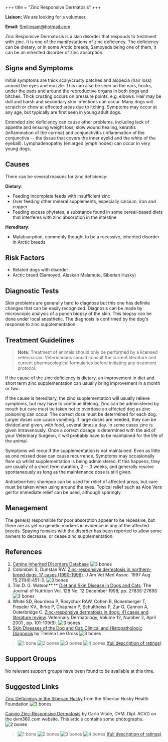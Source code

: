 +++
title = "Zinc Responsive Dermatosis"
+++

**Liaison:** We are looking for a volunteer.

**Email:**
<Smiliesam@hotmail.com>



Zinc Responsive Dermatosis is a skin disorder that responds to treatment
with zinc.  It is one of the manifestations of zinc deficiency.  The
deficiency can be dietary, or in some Arctic breeds, Samoyeds being one
of them, it can be an inherited disorder of zinc absorption.


Signs and Symptoms
------------------

Initial symptoms are thick scaly/crusty patches and alopecia (hair loss)
around the eyes and muzzle. This can also be seen on the ears, hocks,
under the pads and around the reproductive organs in both dogs and
bitches. Thick crusting occurs on pressure points, e.g. elbows. Hair may
be dull and harsh and secondary skin infections can occur. Many dogs
will scratch or chew at affected areas due to itching.  Symptoms may
occur at any age, but typically are first seen in young adult dogs.



Extended zinc deficiency can cause other problems, including lack of
appetite and ensuing weight loss, slow wound healing, keratitis
(inflammation of the cornea) and conjunctivitis (inflammation of the
conjunctiva -- the tissue that covers the inner eyelid and the white of
the eyeball). Lymphadenopathy (enlarged lymph nodes) can occur in very
young dogs.

Causes
------

There can be several reasons for zinc deficiency:



**Dietary**:

-   Feeding incomplete feeds with insufficient zinc
-   Over feeding other mineral supplements, especially calcium, iron and
    copper
-   Feeding excess phytates, a substance found in some cereal-based
    diets that interferes with zinc absorption in the intestine



**Hereditary**:

-   Malabsorption, commonly thought to be a recessive, inherited
    disorder in Arctic breeds

Risk Factors
------------

-   Related dogs with disorder
-   Arctic breed (Samoyed, Alaskan Malamute, Siberian Husky)



Diagnostic Tests
----------------

Skin problems are generally hard to diagnose but this one has definite
changes that can be easily recognized.  Diagnosis can be made by
microscopic analysis of a punch biopsy of the skin. This biopsy can be
done under local anesthetic.  The diagnosis is confirmed by the dog's
response to zinc supplementation.

Treatment Guidelines
--------------------

> **Note:** Treatment of animals should only be performed by a licensed
> veterinarian. Veterinarians should consult the current literature and
> current pharmacological formularies before initiating any treatment
> protocol.

If the cause of the zinc deficiency is dietary, an improvement in diet
and short term zinc supplementation can usually bring improvement in a
month or two.



If the cause is hereditary, the zinc supplementation will usually
relieve symptoms, but may have to continue lifelong.    Zinc can be
administered by mouth but care must be taken not to overdose an affected
dog as zinc poisoning can occur. The correct dose must be determined for
each dog.  Larger doses can cause vomiting.  If large doses are needed,
they can be divided and given, with food, several times a day.  In some
cases zinc is given intravenously.  Once a correct dosage is determined
with the aid of your Veterinary Surgeon, it will probably have to be
maintained for the life of the animal.



Symptoms will recur if the supplementation is not maintained. Even as
little as one missed dose can cause recurrence.  Symptoms may
occasionally flare up whilst supplementation is being administered.  If
this happens, they are usually of a short term duration, 2 -- 3 weeks,
and generally resolve spontaneously as long as the maintenance dose is
still given.



Antiseborrheic shampoo can be used for relief of affected areas, but
care must be taken when using around the eyes. Topical relief such as
Aloe Vera gel for immediate relief can be used, although sparingly.

Management
----------

The gene(s) responsible for poor absorption appear to be recessive, but
there are as yet no genetic markers in evidence in any of the affected
breeds. Spaying females with the disorder has been reported to allow
some owners to decrease, or cease zinc supplementation.



References
----------

1.  [Canine Inherited Disorders
    Database](http://cidd.discoveryspace.ca/disorder/zinc-responsive-dermatosis.html)
    ![3 bones](/img/3-bones.gif)
2.  Colombini S, Dunstan RW.
    [Zinc-responsive dermatosis in northern-breed dogs: 17 cases
    (1990-1996)](http://www.ncbi.nlm.nih.gov/sites/entrez?Db=PubMed&Cmd=ShowDetailView&TermToSearch=9267507&ordinalpos=11&itool=EntrezSystem2.PEntrez.Pubmed.Pubmed_ResultsPanel.Pubmed_RVDocSum).
    J Am Vet Med Assoc. 1997 Aug
    15;211(4):451-3. ![3 bones](/img/3-bones.gif)
3.  Tim D. G. Watson**.**  [Diet and Skin Disease in Dogs and
    Cats](http://jn.nutrition.org/cgi/content/full/128/12/2783S).
    The Journal of Nutrition Vol. 128 No. 12 December 1998, pp.
    2783S-2789S ![3 bones](/img/3-bones.gif)
4.  White SD, Bourdeau P,  Rosychuk RAW, Cohen B, Bonenberger T,
     Fieseler KV., Ihrke P, Chapman P, Schultheiss P,  Zur G, Cannon
    A, Outerbridge C.  [Zinc-responsive dermatosis in dogs: 41 cases and
    literature
    review](http://www.ncbi.nlm.nih.gov/sites/entrez?Db=pubmed&Cmd=ShowDetailView&TermToSearch=11360336&ordinalpos=1&itool=EntrezSystem2.PEntrez.Pubmed.Pubmed_ResultsPanel.Pubmed_RVAbstractPlus).  Veterinary
    Dermatology, Volume 12, Number 2, April 2001 , pp.
    101-109(9).  ![3 bones](/img/3-bones.gif)
5.  [Skin Diseases of the Dog and Cat: Clinical and Histopathologic
    Diagnosis](http://books.google.com/books?id=VKa2Wo3Wc-kC&pg=PA189&lpg=PA189&dq=%22zinc+responsive%22+dermatosis+in+%22northern+breed%22+dogs&source=web&ots=GafyyeyA1d&sig=iWrtG2I4y0qClRVxwkE26w5GmPU#PPA188,M1) by
    Thelma Lee Gross  ![3 bones](/img/3-bones.gif)








> ![1 bone](/img/1-bone.gif)
> ![2 bones](/img/2-bones.gif)
> ![3 bones](/img/3-bones.gif)
> ![4 bones](/img/4-bones.gif)
> [(full description of ratings)](/diseases/ratings-what-do-they-mean)

Support Groups
--------------

No relevant support groups have been found to be available at this time.

Suggested Links
---------------

[Zinc Deficiency in the Siberian Husky](https://siberianhusky.com/zinc-deficiency-serious-threat-on-huskies-health/)
from the Siberian Husky Health Foundation  ![3
bones](/img/3-bones.gif)

[Canine Zinc-Responsive
Dermatosis](http://veterinarynews.dvm360.com/canine-zinc-responsive-dermatosis)
by Carlo Vitale, DVM, Dipl. ACVD on the dvm360.com website.  This
article contains some photographs.  ![2
bones](/img/2-bones.gif)




> ![1 bone](/img/1-bone.gif)
> ![2 bones](/img/2-bones.gif)
> ![3 bones](/img/3-bones.gif)
> ![4 bones](/img/4-bones.gif)
> [(full description of ratings)](/diseases/ratings-what-do-they-mean)


